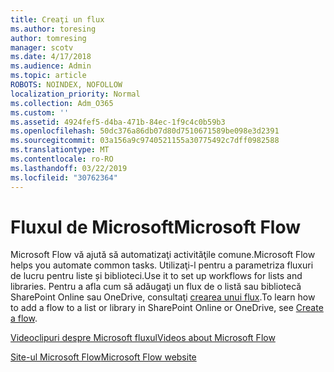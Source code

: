 ```yaml
---
title: Creaţi un flux
ms.author: toresing
author: tomresing
manager: scotv
ms.date: 4/17/2018
ms.audience: Admin
ms.topic: article
ROBOTS: NOINDEX, NOFOLLOW
localization_priority: Normal
ms.collection: Adm_O365
ms.custom: ''
ms.assetid: 4924fef5-d4ba-471b-84ec-1f9c4c0b59b3
ms.openlocfilehash: 50dc376a86db07d80d7510671589be098e3d2391
ms.sourcegitcommit: 03a156a9c9740521155a30775492c7dff0982588
ms.translationtype: MT
ms.contentlocale: ro-RO
ms.lasthandoff: 03/22/2019
ms.locfileid: "30762364"
---
```

# <a name="microsoft-flow"></a><span data-ttu-id="5112a-102">Fluxul de Microsoft</span><span class="sxs-lookup"><span data-stu-id="5112a-102">Microsoft Flow</span></span>

<span data-ttu-id="5112a-103">Microsoft Flow vă ajută să automatizaţi activităţile comune.</span><span class="sxs-lookup"><span data-stu-id="5112a-103">Microsoft Flow helps you automate common tasks.</span></span> <span data-ttu-id="5112a-104">Utilizaţi-l pentru a parametriza fluxuri de lucru pentru liste și biblioteci.</span><span class="sxs-lookup"><span data-stu-id="5112a-104">Use it to set up workflows for lists and libraries.</span></span> <span data-ttu-id="5112a-105">Pentru a afla cum să adăugaţi un flux de o listă sau bibliotecă SharePoint Online sau OneDrive, consultaţi [crearea unui flux](https://go.microsoft.com/fwlink/?linkid=869408).</span><span class="sxs-lookup"><span data-stu-id="5112a-105">To learn how to add a flow to a list or library in SharePoint Online or OneDrive, see [Create a flow](https://go.microsoft.com/fwlink/?linkid=869408).</span></span>
  
[<span data-ttu-id="5112a-106">Videoclipuri despre Microsoft fluxul</span><span class="sxs-lookup"><span data-stu-id="5112a-106">Videos about Microsoft Flow</span></span>](https://go.microsoft.com/fwlink/?linkid=864641)
  
[<span data-ttu-id="5112a-107">Site-ul Microsoft Flow</span><span class="sxs-lookup"><span data-stu-id="5112a-107">Microsoft Flow website</span></span>](https://go.microsoft.com/fwlink/?linkid=864642)
  

